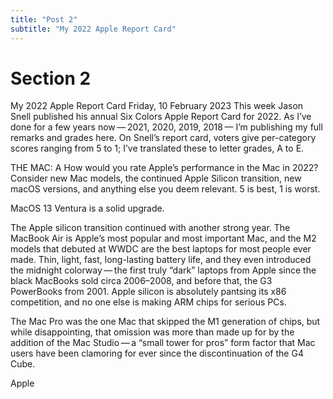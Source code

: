 ```yaml
---
title: "Post 2"
subtitle: "My 2022 Apple Report Card"
---
```


# Section 2

My 2022 Apple Report Card
Friday, 10 February 2023
This week Jason Snell published his annual Six Colors Apple Report Card for 2022. As I’ve done for a few years now — 2021, 2020, 2019, 2018 — I’m publishing my full remarks and grades here. On Snell’s report card, voters give per-category scores ranging from 5 to 1; I’ve translated these to letter grades, A to E.

THE MAC: A
How would you rate Apple’s performance in the Mac in 2022? Consider new Mac models, the continued Apple Silicon transition, new macOS versions, and anything else you deem relevant. 5 is best, 1 is worst.

MacOS 13 Ventura is a solid upgrade.

The Apple silicon transition continued with another strong year. The MacBook Air is Apple’s most popular and most important Mac, and the M2 models that debuted at WWDC are the best laptops for most people ever made. Thin, light, fast, long-lasting battery life, and they even introduced the midnight colorway — the first truly “dark” laptops from Apple since the black MacBooks sold circa 2006–2008, and before that, the G3 PowerBooks from 2001. Apple silicon is absolutely pantsing its x86 competition, and no one else is making ARM chips for serious PCs.

The Mac Pro was the one Mac that skipped the M1 generation of chips, but while disappointing, that omission was more than made up for by the addition of the Mac Studio — a “small tower for pros” form factor that Mac users have been clamoring for ever since the discontinuation of the G4 Cube.

Apple
